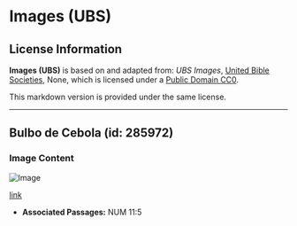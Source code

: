 # Images (UBS)

## License Information

**Images (UBS)** is based on and adapted from: _UBS Images_, [United Bible Societies](https://unitedbiblesocieties.org/), None, which is licensed under a [Public Domain CC0](https://creativecommons.org/public-domain/cc0/).

This markdown version is provided under the same license.



--------------------------------

## Bulbo de Cebola (id: 285972)

### Image Content

![Image](https://cdn.aquifer.bible/aquifer-content/resources/Media/WEB-0685_onion_bulb.jpg)

[link](https://cdn.aquifer.bible/aquifer-content/resources/Media/WEB-0685_onion_bulb.jpg)

* **Associated Passages:** NUM 11:5

